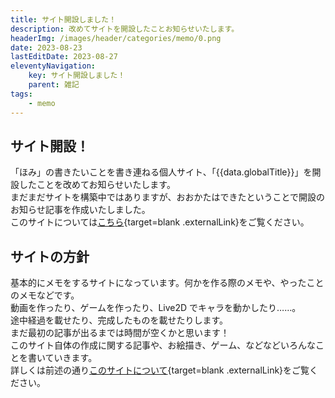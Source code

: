 ```yaml
---
title: サイト開設しました！
description: 改めてサイトを開設したことお知らせいたします。
headerImg: /images/header/categories/memo/0.png
date: 2023-08-23
lastEditDate: 2023-08-27
eleventyNavigation:
    key: サイト開設しました！
    parent: 雑記
tags:
    - memo
---
```


## サイト開設！

「ほみ」の書きたいことを書き連ねる個人サイト、「{{data.globalTitle}}」を開設したことを改めてお知らせいたします。  
まだまだサイトを構築中ではありますが、おおかたはできたということで開設のお知らせ記事を作成いたしました。  
このサイトについては[こちら](/about/ "このサイトについて"){target=blank .externalLink}をご覧ください。

## サイトの方針

基本的にメモをするサイトになっています。何かを作る際のメモや、やったことのメモなどです。  
動画を作ったり、ゲームを作ったり、Live2D でキャラを動かしたり……。  
途中経過を載せたり、完成したものを載せたりします。  
まだ最初の記事が出るまでは時間が空くかと思います！  
このサイト自体の作成に関する記事や、お絵描き、ゲーム、などなどいろんなことを書いていきます。  
詳しくは前述の通り[このサイトについて](/about/ "このサイトについて"){target=blank .externalLink}をご覧ください。
